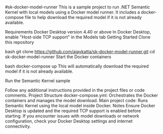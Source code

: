 #sk-docker-model-runner
This is a sample project to run .NET Semantic Kernel with local models using a Docker model runner. It includes a docker-compose file to help download the required model if it is not already available.

Requirements
Docker Desktop version 4.40 or above
In Docker Desktop, enable "Host-side TCP support" in the Models tab
Getting Started
Clone this repository

bash
git clone https://github.com/ajaykatta/sk-docker-model-runner.git
cd sk-docker-model-runner
Start the Docker containers

bash
docker-compose up
This will automatically download the required model if it is not already available.

Run the Semantic Kernel sample

Follow any additional instructions provided in the project files or code comments.
Project Structure
docker-compose.yml: Orchestrates the Docker containers and manages the model download.
Main project code: Runs Semantic Kernel using the local model inside Docker.
Notes
Ensure Docker Desktop is updated and the required TCP support is enabled before starting.
If you encounter issues with model downloads or network configuration, check your Docker Desktop settings and internet connectivity.
